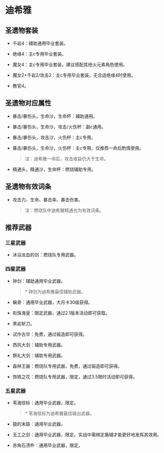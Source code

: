 # 迪希雅

## 圣遗物套装  

- 千岩4：辅助通用毕业套装。  

- 绝缘4：主c专用毕业套装。  

- 魔女4：主c专用毕业套装，建议搭配其他火元素角色使用。  

- 魔女2+千岩2/攻击2：主c专用毕业套装，无合适绝缘4时使用。  

- 教官4。  

## 圣遗物对应属性  

- 暴击/暴伤头，生命沙，生命杯：辅助通用。  

- 暴击/暴伤头，生命沙，攻击/火伤杯：副c通用。  

- 暴击/暴伤头，攻击沙，火伤杯：主c专用。  

- 暴击/暴伤头，生命沙，火伤杯：主c专用，仅推荐一命后酌情使用。  

  > 注：迪希雅一命后，攻击收益仍大于生命。  

- 精通头，精通沙，生命杯：燃烧辅助专用。  

## 圣遗物有效词条  

- 攻击力、生命、暴击率、暴击伤害。  

  > 注：燃烧队中迪希雅精通也为有效词条。  

## 推荐武器  

### 三星武器  

- 沐浴龙血的剑：燃烧队专用武器。  

### 四星武器  

- 钟剑：辅助通用毕业武器。  

  > \* 钟剑为迪希雅最佳辅助武器。  

- 螭骨：通用毕业武器，大月卡30级获得。  

- 衔珠海皇：限定武器，通过2.1版本活动即可获取。  

- 黑岩斩刀。  

- 试作古华：免费，通过锻造即可获得。  

- 西风大剑：辅助专用武器。  

- 祭礼大剑：辅助专用武器。  

- 森林王器：燃烧队专用武器，免费，通过锻造即可获得。  

- 饰铁之花：燃烧队专用武器，限定，通过3.5限时活动即可获得。  

### 五星武器  

- 苇海信标：通用毕业武器，限定。  

  > \* 苇海信标为迪希雅最佳输出武器。  

- 狼的末路：通用毕业武器。  

- 无工之剑：通用毕业武器，限定。实战中需绑定盾辅才能更好地发挥其效用。  

- 赤角石溃杵：通用毕业武器，限定。
